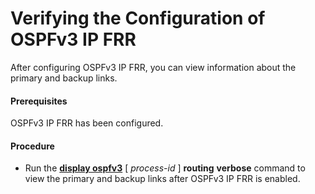 Verifying the Configuration of OSPFv3 IP FRR
============================================

After configuring OSPFv3 IP FRR, you can view information about the primary and backup links.

#### Prerequisites

OSPFv3 IP FRR has been configured.


#### Procedure

* Run the [**display ospfv3**](cmdqueryname=display+ospfv3) [ *process-id* ] **routing** **verbose** command to view the primary and backup links after OSPFv3 IP FRR is enabled.